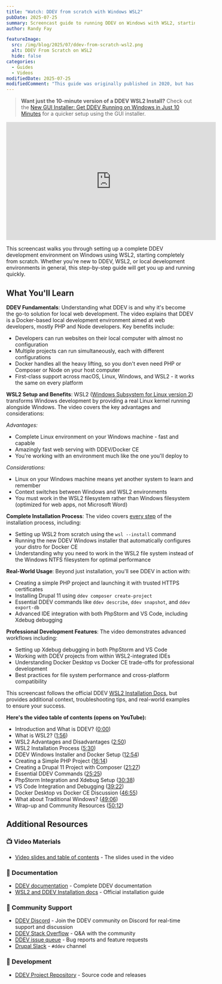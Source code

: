 ```yaml
---
title: "Watch: DDEV from scratch with Windows WSL2"
pubDate: 2025-07-25
summary: Screencast guide to running DDEV on Windows with WSL2, starting from scratch. Learn how to set up WSL2, Docker Desktop, and DDEV and use them for development.
author: Randy Fay

featureImage:
  src: /img/blog/2025/07/ddev-from-scratch-wsl2.png
  alt: DDEV From Scratch on WSL2
  hide: false
categories:
  - Guides
  - Videos
modifiedDate: 2025-07-25
modifiedComment: "This guide was originally published in 2020, but has been completely rewritten with a new video in 2025. It now covers the new DDEV Windows installer and WSL2 setup."
---
```


> **Want just the 10-minute version of a DDEV WSL2 Install?** Check out the [New GUI Installer: Get DDEV Running on Windows in Just 10 Minutes](watch-new-windows-installer.md) for a quicker setup using the GUI installer.

<div class="video-container">
<iframe width="560" height="315" src="https://www.youtube.com/embed/1dr_4gPtFlQ?si=ZFjBU-6CcbsVI3SX" title="YouTube video player" frameborder="0" allow="accelerometer; autoplay; clipboard-write; encrypted-media; gyroscope; picture-in-picture; web-share" referrerpolicy="strict-origin-when-cross-origin" allowfullscreen></iframe>
</div>

This screencast walks you through setting up a complete DDEV development environment on Windows using WSL2, starting completely from scratch. Whether you're new to DDEV, WSL2, or local development environments in general, this step-by-step guide will get you up and running quickly.

## What You'll Learn

**DDEV Fundamentals**: Understanding what DDEV is and why it's become the go-to solution for local web development. The video explains that DDEV is a Docker-based local development environment aimed at web developers, mostly PHP and Node developers. Key benefits include:

- Developers can run websites on their local computer with almost no configuration
- Multiple projects can run simultaneously, each with different configurations
- Docker handles all the heavy lifting, so you don't even need PHP or Composer or Node on your host computer
- First-class support across macOS, Linux, Windows, and WSL2 - it works the same on every platform

**WSL2 Setup and Benefits**: WSL2 ([Windows Subsystem for Linux version 2](https://docs.microsoft.com/en-us/windows/wsl/wsl2-index)) transforms Windows development by providing a real Linux kernel running alongside Windows. The video covers the key advantages and considerations:

_Advantages:_

- Complete Linux environment on your Windows machine - fast and capable
- Amazingly fast web serving with DDEV/Docker CE
- You're working with an environment much like the one you'll deploy to

_Considerations:_

- Linux on your Windows machine means yet another system to learn and remember
- Context switches between Windows and WSL2 environments
- You must work in the WSL2 filesystem rather than Windows filesystem (optimized for web apps, not Microsoft Word)

**Complete Installation Process**: The video covers [every step](/get-started) of the installation process, including:

- Setting up WSL2 from scratch using the `wsl --install` command
- Running the new DDEV Windows installer that automatically configures your distro for Docker CE
- Understanding why you need to work in the WSL2 file system instead of the Windows NTFS filesystem for optimal performance

**Real-World Usage**: Beyond just installation, you'll see DDEV in action with:

- Creating a simple PHP project and launching it with trusted HTTPS certificates
- Installing Drupal 11 using `ddev composer create-project`
- Essential DDEV commands like `ddev describe`, `ddev snapshot`, and `ddev export-db`
- Advanced IDE integration with both PhpStorm and VS Code, including Xdebug debugging

**Professional Development Features**: The video demonstrates advanced workflows including:

- Setting up Xdebug debugging in both PhpStorm and VS Code
- Working with DDEV projects from within WSL2-integrated IDEs
- Understanding Docker Desktop vs Docker CE trade-offs for professional development
- Best practices for file system performance and cross-platform compatibility

This screencast follows the official DDEV [WSL2 Installation Docs](https://ddev.readthedocs.io/en/stable/#installation-or-upgrade-windows-wsl2), but provides additional context, troubleshooting tips, and real-world examples to ensure your success.

**Here's the video table of contents (opens on YouTube):**

- Introduction and What is DDEV? ([0:00](https://youtu.be/1dr_4gPtFlQ?t=0))
- What is WSL2? ([1:56](https://youtu.be/1dr_4gPtFlQ?t=116))
- WSL2 Advantages and Disadvantages ([2:50](https://youtu.be/1dr_4gPtFlQ?t=170))
- WSL2 Installation Process ([5:30](https://youtu.be/1dr_4gPtFlQ?t=330))
- DDEV Windows Installer and Docker Setup ([12:54](https://youtu.be/1dr_4gPtFlQ?t=774))
- Creating a Simple PHP Project ([16:14](https://youtu.be/1dr_4gPtFlQ?t=974))
- Creating a Drupal 11 Project with Composer ([21:27](https://youtu.be/1dr_4gPtFlQ?t=1287))
- Essential DDEV Commands ([25:25](https://youtu.be/1dr_4gPtFlQ?t=1614))
- PhpStorm Integration and Xdebug Setup ([30:38](https://youtu.be/1dr_4gPtFlQ?t=1838))
- VS Code Integration and Debugging ([39:22](https://youtu.be/1dr_4gPtFlQ?t=2362))
- Docker Desktop vs Docker CE Discussion ([46:55](https://youtu.be/1dr_4gPtFlQ?t=2815))
- What about Traditional Windows? ([49:06](https://youtu.be/1dr_4gPtFlQ?t=2946))
- Wrap-up and Community Resources ([50:12](https://youtu.be/1dr_4gPtFlQ?t=3012))

## Additional Resources

### 📺 Video Materials

- [Video slides and table of contents](https://docs.google.com/presentation/d/1oCn7E1Bk0J9E14jiZ7tdvD80jBlibnc3f7PPJMEtqss/edit?usp=sharing) - The slides used in the video

### 📖 Documentation

- [DDEV documentation](https://ddev.readthedocs.io/en/stable/) - Complete DDEV documentation
- [WSL2 and DDEV Installation docs](https://ddev.readthedocs.io/en/stable/users/install/ddev-installation/#ddev-installation-windows) - Official installation guide

### 💬 Community Support

- [DDEV Discord](/s/discord) - Join the DDEV community on Discord for real-time support and discussion
- [DDEV Stack Overflow](https://stackoverflow.com/questions/tagged/ddev) - Q&A with the community
- [DDEV issue queue](https://github.com/ddev/ddev/issues) - Bug reports and feature requests
- [Drupal Slack](https://www.drupal.org/community/contributor-guide/reference-information/talk/tools/slack) - `#ddev` channel

### 🔧 Development

- [DDEV Project Repository](https://github.com/ddev/ddev) - Source code and releases
